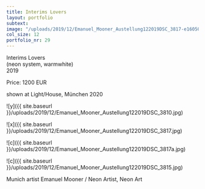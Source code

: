 ```yaml
---
title: Interims Lovers
layout: portfolio
subtext: 
image: "/uploads/2019/12/Emanuel_Mooner_Austellung122019DSC_3817-e1605001697606.jpg"
col_size: 12
portfolio_nr: 29
---
```


Interims Lovers  
(neon system, warmwhite)  
2019

Price: 1200 EUR

shown at Light/House, München 2020

![y]({{ site.baseurl }}/uploads/2019/12/Emanuel_Mooner_Austellung122019DSC_3810.jpg)

![x]({{ site.baseurl }}/uploads/2019/12/Emanuel_Mooner_Austellung122019DSC_3817.jpg)

![c]({{ site.baseurl }}/uploads/2019/12/Emanuel_Mooner_Austellung122019DSC_3817a.jpg)

![c]({{ site.baseurl }}/uploads/2019/12/Emanuel_Mooner_Austellung122019DSC_3815.jpg)

Munich artist Emanuel Mooner / Neon Artist, Neon Art